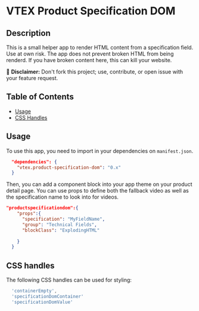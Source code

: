 # VTEX Product Specification DOM

## Description

This is a small helper app to render HTML content from a specification field. Use at own risk. The app does not prevent broken HTML from being renderd. If you have broken content here, this can kill your website.

:loudspeaker: **Disclaimer:** Don't fork this project; use, contribute, or open issue with your feature request.

## Table of Contents

- [Usage](#usage)
- [CSS Handles](#css-handles)


## Usage

To use this app, you need to import in your dependencies on `manifest.json`.

```json
  "dependencies": {
    "vtex.product-specification-dom": "0.x"
  }
```

Then, you can add a component block into your app theme on your product detail page. You can use props to define both the fallback video as well as the specification name to look into for videos.

```json
"productspecificationdom":{
    "props":{
      "specification": "MyFieldName",
      "group": "Technical Fields",
      "blockClass": "ExplodingHTML"
      
    }
  }
```
## CSS handles
The following CSS handles can be used for styling:

```js
  'containerEmpty',
  'specificationDomContainer'
  'specificationDomValue'
```




